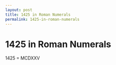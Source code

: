 ```yaml
---
layout: post
title: 1425 in Roman Numerals
permalink: 1425-in-roman-numerals
---
```


# 1425 in Roman Numerals

1425 = MCDXXV
